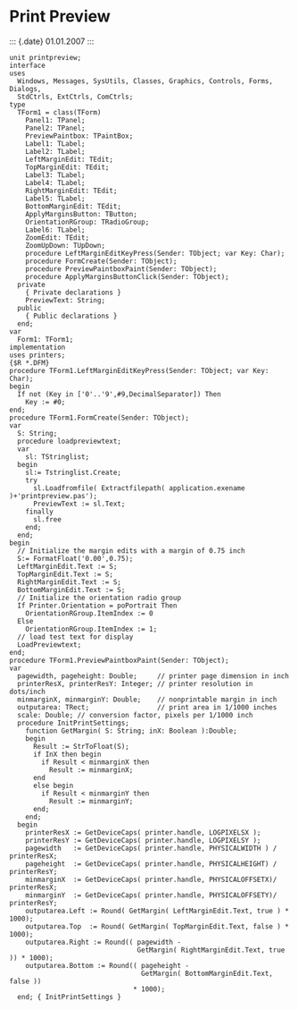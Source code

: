 Print Preview
=============

::: {.date}
01.01.2007
:::

    unit printpreview;
    interface
    uses
      Windows, Messages, SysUtils, Classes, Graphics, Controls, Forms, Dialogs,
      StdCtrls, ExtCtrls, ComCtrls;
    type
      TForm1 = class(TForm)
        Panel1: TPanel;
        Panel2: TPanel;
        PreviewPaintbox: TPaintBox;
        Label1: TLabel;
        Label2: TLabel;
        LeftMarginEdit: TEdit;
        TopMarginEdit: TEdit;
        Label3: TLabel;
        Label4: TLabel;
        RightMarginEdit: TEdit;
        Label5: TLabel;
        BottomMarginEdit: TEdit;
        ApplyMarginsButton: TButton;
        OrientationRGroup: TRadioGroup;
        Label6: TLabel;
        ZoomEdit: TEdit;
        ZoomUpDown: TUpDown;
        procedure LeftMarginEditKeyPress(Sender: TObject; var Key: Char);
        procedure FormCreate(Sender: TObject);
        procedure PreviewPaintboxPaint(Sender: TObject);
        procedure ApplyMarginsButtonClick(Sender: TObject);
      private
        { Private declarations }
        PreviewText: String;
      public
        { Public declarations }
      end;
    var
      Form1: TForm1;
    implementation
    uses printers;
    {$R *.DFM}
    procedure TForm1.LeftMarginEditKeyPress(Sender: TObject; var Key: Char);
    begin
      If not (Key in ['0'..'9',#9,DecimalSeparator]) Then
        Key := #0;
    end;
    procedure TForm1.FormCreate(Sender: TObject);
    var
      S: String;
      procedure loadpreviewtext;
      var
        sl: TStringlist;
      begin
        sl:= Tstringlist.Create;
        try
          sl.Loadfromfile( Extractfilepath( application.exename )+'printpreview.pas');
          PreviewText := sl.Text;
        finally
          sl.free
        end;
      end;
    begin
      // Initialize the margin edits with a margin of 0.75 inch
      S:= FormatFloat('0.00',0.75);
      LeftMarginEdit.Text := S;
      TopMarginEdit.Text := S;
      RightMarginEdit.Text := S;
      BottomMarginEdit.Text := S;
      // Initialize the orientation radio group
      If Printer.Orientation = poPortrait Then
        OrientationRGroup.ItemIndex := 0
      Else
        OrientationRGroup.ItemIndex := 1;
      // load test text for display
      LoadPreviewtext;
    end;
    procedure TForm1.PreviewPaintboxPaint(Sender: TObject);
    var
      pagewidth, pageheight: Double;     // printer page dimension in inch
      printerResX, printerResY: Integer; // printer resolution in dots/inch
      minmarginX, minmarginY: Double;    // nonprintable margin in inch
      outputarea: TRect;                 // print area in 1/1000 inches
      scale: Double; // conversion factor, pixels per 1/1000 inch
      procedure InitPrintSettings;
        function GetMargin( S: String; inX: Boolean ):Double;
        begin
          Result := StrToFloat(S);
          if InX then begin
            if Result < minmarginX then
              Result := minmarginX;
          end
          else begin
            if Result < minmarginY then
              Result := minmarginY;
          end;
        end;
      begin
        printerResX := GetDeviceCaps( printer.handle, LOGPIXELSX );
        printerResY := GetDeviceCaps( printer.handle, LOGPIXELSY );
        pagewidth   := GetDeviceCaps( printer.handle, PHYSICALWIDTH ) / printerResX;
        pageheight  := GetDeviceCaps( printer.handle, PHYSICALHEIGHT) / printerResY;
        minmarginX  := GetDeviceCaps( printer.handle, PHYSICALOFFSETX)/ printerResX;
        minmarginY  := GetDeviceCaps( printer.handle, PHYSICALOFFSETY)/ printerResY;
        outputarea.Left := Round( GetMargin( LeftMarginEdit.Text, true ) * 1000);
        outputarea.Top  := Round( GetMargin( TopMarginEdit.Text, false ) * 1000);
        outputarea.Right := Round(( pagewidth -
                                    GetMargin( RightMarginEdit.Text, true )) * 1000);
        outputarea.Bottom := Round(( pageheight -
                                     GetMargin( BottomMarginEdit.Text, false ))
                                   * 1000);
      end; { InitPrintSettings }
